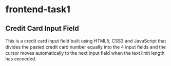 # frontend-task1

## Credit Card Input Field

This is a credit card input ﬁeld built using HTML5, CSS3 and
JavaScript that divides the pasted credit card number equally into
the 4 input ﬁelds and the cursor moves automatically to the next
input ﬁeld when the text limit length has exceeded.


